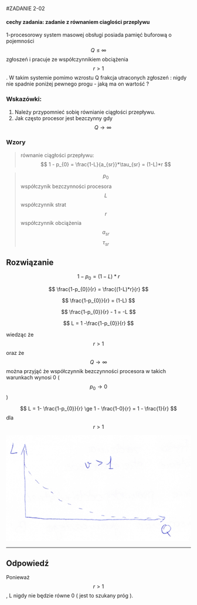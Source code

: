 #ZADANIE 2-02

#### cechy zadania: zadanie z równaniem ciaglości przeplywu

1-procesorowy system masowej obsługi posiada pamięć buforową o pojemności $$ Q \le \infty $$ zgłoszeń i pracuje ze współczynnikiem obciążenia $$ r > 1 $$.
W takim systemie pomimo wzrostu Q frakcja utraconych zgłoszeń : nigdy nie spadnie poniżej pewnego progu - jaką ma on wartość ?

### Wskazówki:

1. Należy przypomnieć sobię równianie ciągłości przepływu.
2. Jak często procesor jest bezczynny gdy $$ Q \to \infty $$

### Wzory

> równanie ciągłości przepływu:
> $$ 1 - p_{0} = \frac{1-L}{a_{sr}}*\tau_{sr} = (1-L)*r $$

> $$ p_{0} $$ współczynik bezczynności procesora
> $$ L $$ współczynnik strat
> $$ r $$ współczynnik obciążenia
> $$ a_{sr} $$ 
> $$ \tau_{sr} $$

## Rozwiązanie

$$ 1 - p_{0} = (1-L)*r $$  

$$ \frac{1-p_{0}}{r} = \frac{(1-L)*r}{r} $$

$$ \frac{1-p_{0}}{r} = (1-L) $$

$$ \frac{1-p_{0}}{r} - 1 = -L $$

$$ L = 1 -\frac{1-p_{0}}{r} $$

wiedząc że $$ r > 1 $$ oraz że $$ Q \to \infty $$ można przyjąć że współczynnik bezczynności procesora w takich warunkach wynosi 0 ( $$ p_{0} \to 0 $$ )

$$ L = 1- \frac{1-p_{0}}{r} \ge 1 - \frac{1-0}{r} = 1 - \frac{1}{r} $$ dla $$ r > 1 $$
 
![wykres](wykres.png "wykres")

----
## Odpowiedź

Ponieważ $$ r > 1 $$,  L nigdy nie będzie równe 0 ( jest to szukany próg ).
